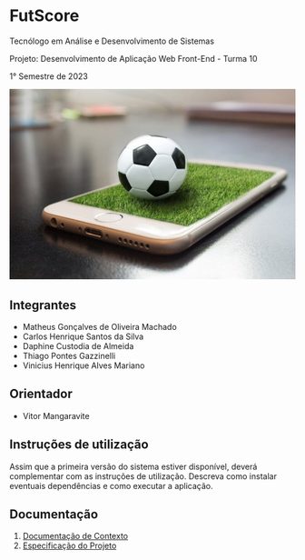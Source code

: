 # FutScore

Tecnólogo em Análise e Desenvolvimento de Sistemas

Projeto: Desenvolvimento de Aplicação Web Front-End - Turma 10

1° Semestre de 2023

![futscore](https://raw.githubusercontent.com/matheudev/futscore/main/docs/img/futscore.jpg)

## Integrantes

- Matheus Gonçalves de Oliveira Machado
- Carlos Henrique Santos da Silva
- Daphine Custodia de Almeida
- Thiago Pontes Gazzinelli
- Vinicius Henrique Alves Mariano

## Orientador

- Vitor Mangaravite

## Instruções de utilização

Assim que a primeira versão do sistema estiver disponível, deverá complementar com as instruções de utilização. Descreva como instalar eventuais dependências e como executar a aplicação.

## Documentação

1. [Documentação de Contexto](https://github.com/matheudev/futscore/blob/main/docs/01%20-%20Documenta%C3%A7%C3%A3o%20de%20Contexto.md)
2. [Especificação do Projeto](https://github.com/matheudev/futscore/blob/main/docs/02%20-%20Especifica%C3%A7%C3%A3o%20de%20Projeto.md)
